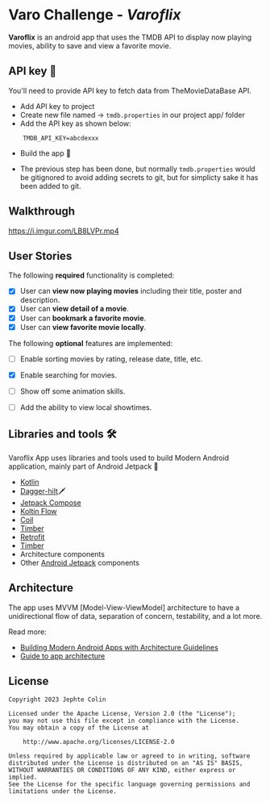 # Varo Challenge - *Varoflix*

**Varoflix** is an android app that uses the TMDB API to display now playing movies, ability to save and view a favorite movie.


## API key 🔑
You'll need to provide API key to fetch data from TheMovieDataBase API.

- Add API key to project
- Create new file named -> `tmdb.properties` in our project app/ folder
- Add the API key as shown below:
```
    TMDB_API_KEY=abcdexxx
```
- Build the app 🚀
* The previous step has been done, but normally `tmdb.properties` would be gitignored to avoid adding secrets to git, but for simplicty sake it has been added to git.

## Walkthrough
https://i.imgur.com/LB8LVPr.mp4


## User Stories

The following **required** functionality is completed:

* [x] User can **view now playing movies** including their title, poster and description.
* [x] User can **view detail of a movie**.
* [x] User can **bookmark a favorite movie**.
* [x] User can **view favorite movie locally**.

The following **optional** features are implemented:

* [ ] Enable sorting movies by rating, release date, title, etc.
* [x] Enable searching for movies.
* [ ] Show off some animation skills.
* [ ] Add the ability to view local showtimes.




## Libraries and tools 🛠

Varoflix App uses libraries and tools used to build Modern Android application, mainly part of Android Jetpack 🚀

- [Kotlin](https://kotlinlang.org/)
- [Dagger-hilt](https://dagger.dev/hilt/)🗡
- [Jetpack Compose](https://developer.android.com/jetpack/compose)
- [Koltin Flow](https://kotlinlang.org/api/kotlinx.coroutines/kotlinx-coroutines-core/kotlinx.coroutines.flow/-flow/)
- [Coil](https://coil-kt.github.io/coil/)
- [Timber](https://github.com/JakeWharton/timber)
- [Retrofit](https://square.github.io/retrofit/)
- [Timber](https://github.com/JakeWharton/timber)
- Architecture components
- Other [Android Jetpack](https://developer.android.com/jetpack) components


## Architecture

The app uses MVVM [Model-View-ViewModel] architecture to have a unidirectional flow of data, separation of concern, testability, and a lot more.

Read more:
- [Building Modern Android Apps with Architecture Guidelines](https://medium.com/@aky/building-modern-apps-using-the-android-architecture-guidelines-3238fff96f14)
- [Guide to app architecture](https://developer.android.com/jetpack/docs/guide)




## License

    Copyright 2023 Jephte Colin

    Licensed under the Apache License, Version 2.0 (the "License");
    you may not use this file except in compliance with the License.
    You may obtain a copy of the License at

        http://www.apache.org/licenses/LICENSE-2.0

    Unless required by applicable law or agreed to in writing, software
    distributed under the License is distributed on an "AS IS" BASIS,
    WITHOUT WARRANTIES OR CONDITIONS OF ANY KIND, either express or implied.
    See the License for the specific language governing permissions and
    limitations under the License.
